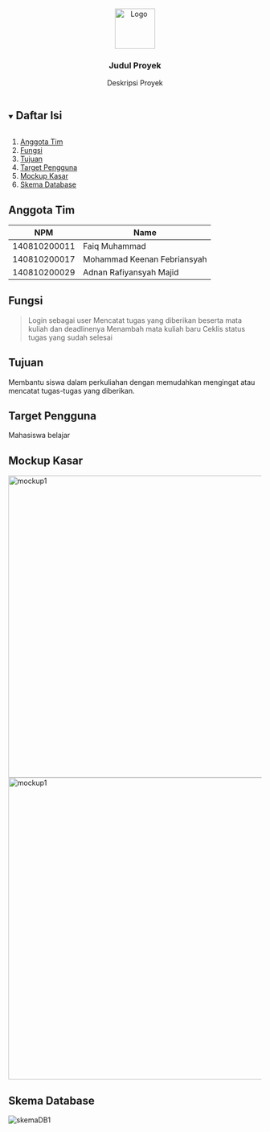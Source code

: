 <!-- Logo Proyek -->
<br />
<p align="center">
  <a href="https://github.com/github_username/repo_name">
    <img src="https://via.placeholder.com/80/FFFFFF/808080?text=Logo" alt="Logo" width="80" height="80">
  </a>

  <h3 align="center">Judul Proyek</h3>

  <p align="center">
    Deskripsi Proyek
  </p>
</p>

<!-- Daftar Isi -->
<details open="open">
  <summary><h2 style="display: inline-block">Daftar Isi</h2></summary>
  <ol>
    <li><a href="#anggota-tim">Anggota Tim</a></li>
    <li><a href="#fungsi">Fungsi</a></li>
    <li><a href="#tujuan">Tujuan</a></li>
    <li><a href="#target-pengguna">Target Pengguna</a></li>
    <li><a href="#mockup-kasar">Mockup Kasar</a></li>
    <li><a href="#skema-database">Skema Database</a></li>
  </ol>
</details>

<!-- Anggota Tim -->
## Anggota Tim
| NPM           | Name        |
| ------------- |-------------|
| 140810200011  | Faiq Muhammad    |
| 140810200017  | Mohammad Keenan Febriansyah    |
| 140810200029  | Adnan Rafiyansyah Majid   |

<!-- Fungsi -->
## Fungsi

> Login sebagai user
> Mencatat tugas yang diberikan beserta mata kuliah dan deadlinenya
> Menambah mata kuliah baru
> Ceklis status tugas yang sudah selesai

<!-- Tujuan -->
## Tujuan

Membantu siswa dalam perkuliahan dengan memudahkan mengingat atau mencatat tugas-tugas yang diberikan.

<!-- Target Pengguna -->
## Target Pengguna

Mahasiswa belajar

<!-- Mockup Kasar -->
## Mockup Kasar

<img src="https://i.imgur.com/ayfRdRX.png" alt="mockup1" text="Mockup kasar 1" width="1200" height="600">
<img src="https://i.imgur.com/yFmIIJz.png" alt="mockup1" text="Mockup kasar 2" width="1200" height="600">

<!-- Skema Database -->
## Skema Database

<img src="https://i.imgur.com/23SheDB.png" alt="skemaDB1" text="Skema Database">
